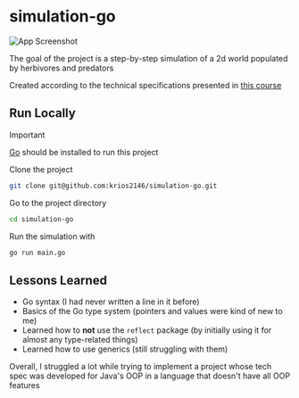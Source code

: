 # simulation-go


![App Screenshot](https://github.com/user-attachments/assets/62b9c7fa-f89f-4395-a486-bfa4e3196b01)

The goal of the project is a step-by-step simulation of a 2d world populated by herbivores and predators

Created according to the technical specifications presented in [this course](https://github.com/zhukovsd/java-backend-learning-course)


## Run Locally

> [!IMPORTANT]  
> [Go](https://go.dev/) should be installed to run this project

Clone the project

```bash
git clone git@github.com:krios2146/simulation-go.git
```

Go to the project directory

```bash
cd simulation-go
```

Run the simulation with

```bash
go run main.go
```
## Lessons Learned

- Go syntax (I had never written a line in it before)
- Basics of the Go type system (pointers and values were kind of new to me)
- Learned how to **not** use the `reflect` package (by initially using it for almost any type-related things)
- Learned how to use generics (still struggling with them)

Overall, I struggled a lot while trying to implement a project whose tech spec was developed for Java's OOP in a language that doesn't have all OOP features
